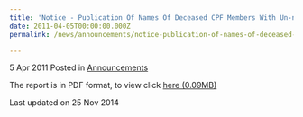 ```yaml
---
title: 'Notice - Publication Of Names Of Deceased CPF Members With Un-nominated CPF Monies'
date: 2011-04-05T00:00:00.000Z
permalink: /news/announcements/notice-publication-of-names-of-deceased-cpf-members-with-un-nominated-cpf-monies/

---
```



5 Apr 2011 Posted in [Announcements](/news/announcements/) 

The report is in PDF format, to view click [here (0.09MB)](/files/news/announcements/2011/04/linkclick4efa.pdf)

<p class="right-side-updated">Last updated on 25 Nov 2014</p> 
